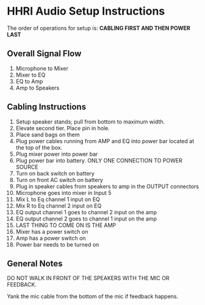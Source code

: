 # HHRI Audio Setup Instructions

The order of operations for setup is: **CABLING FIRST AND THEN POWER LAST**

## Overall Signal Flow

1. Microphone to Mixer
2. Mixer to EQ
3. EQ to Amp
4. Amp to Speakers

## Cabling Instructions

1. Setup speaker stands; pull from bottom to maximum width.  
2. Elevate second tier.  Place pin in hole.
3. Place sand bags on them
4. Plug power cables running from AMP and EQ into power bar located at the top of the box.
5. Plug mixer power into power bar
6. Plug power bar into battery. ONLY ONE CONNECTION TO POWER SOURCE
7. Turn on back switch on battery
8. Turn on front AC switch on battery
9. Plug in speaker cables from speakers to amp in the OUTPUT connectors
10. Microphone goes into mixer in Input 5
11. Mix L to Eq channel 1 input on EQ
12. Mix R to Eq channel 2 input on EQ
13. EQ output channel 1 goes to channel 2 input on the amp
14. EQ output channel 2 goes to channel 1 input on the amp
15. LAST THING TO COME ON IS THE AMP
16. Mixer has a power switch on
17. Amp has a power switch on 
18. Power bar needs to be turned on

## General Notes

DO NOT WALK IN FRONT OF THE SPEAKERS WITH THE MIC OR FEEDBACK.

Yank the mic cable from the bottom of the mic if feedback happens.


